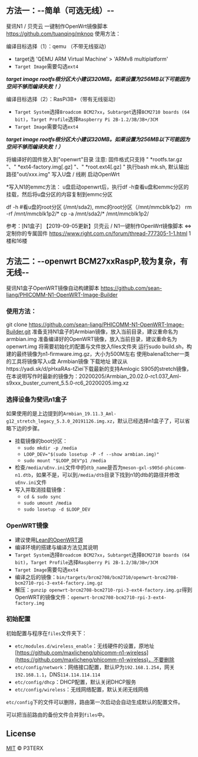 
## 方法一：--简单（可选无线）--
斐讯N1 / 贝壳云 一键制作OpenWrt镜像脚本 https://github.com/tuanqing/mknop
使用方法：

编译目标选择（1）：qemu    （不带无线驱动）
* target选 'QEMU ARM Virtual Machine' > 'ARMv8 multiplatform'
* `Target Image`需要勾选`ext4`

***target image rootfs根分区大小建议320MB。如果设置为256MB以下可能因为空间不够而编译失败！）***

编译目标选择（2）：RasPi3B+（带有无线驱动）
* `Target System`选择`Broadcom BCM27xx`，`Subtarget`选择`BCM2710 boards (64 bit)`，`Target Profile`选择`Raspberry Pi 2B-1.2/3B/3B+/3CM`
* `Target Image`需要勾选`ext4`

***target image rootfs根分区大小建议320MB。如果设置为256MB以下可能因为空间不够而编译失败！）***

将编译好的固件放入到"openwrt"目录
注意: 固件格式只支持 " *rootfs.tar.gz "、" *ext4-factory.img[.gz] "、" *root.ext4[.gz] "
执行bash mk.sh, 默认输出路径"out/xxx.img"
写入U盘 / 线刷 启动OpenWrt

*写入N1的emmc方法：
u盘启动openwrt后，执行df -h查看u盘和emmc分区的挂载，然后将u盘分区的内容复制到emmc分区

df -h #看u盘的root分区 (/mnt/sda2),  mmc的root分区（/mnt/mmcblk1p2）
rm -rf /mnt/mmcblk1p2/*
cp -a /mnt/sda2/* /mnt/mmcblk1p2/

参考：[N1盒子] 【2019-09-05更新】贝壳云 / N1一键制作OpenWrt镜像脚本 <=> 定制你的专属固件
https://www.right.com.cn/forum/thread-777305-1-1.html 1楼和16楼



## 方法二：--openwrt BCM27xxRaspP,较为复杂，有无线--
斐讯N1盒子OpenWRT镜像自动构建脚本 https://github.com/sean-liang/PHICOMM-N1-OpenWRT-Image-Builder
### 使用方法：
git clone https://github.com/sean-liang/PHICOMM-N1-OpenWRT-Image-Builder.git
准备支持N1盒子的Armbian镜像，放入当前目录，建议重命名为armbian.img
准备编译好的OpenWRT镜像，放入当前目录，建议重命名为openwrt.img
将需要初始化的配置与文件放入files文件夹
运行sudo build.sh，构建的最终镜像为n1-firmware.img.gz，大小为500M左右
使用balenaEtcher一类的工具将镜像写入u盘
Armbian镜像
下载地址
建议从https://yadi.sk/d/pHxaRAs-tZiei下载最新的支持Amlogic S905的stretch镜像，在本说明写作时最新的镜像为：20200205/Armbian_20.02.0-rc1.037_Aml-s9xxx_buster_current_5.5.0-rc6_20200205.img.xz


### 选择设备为斐讯n1盒子

如果使用的是上边提到的`Armbian_19.11.3_Aml-g12_stretch_legacy_5.3.0_20191126.img.xz`，默认已经选择n1盒子了，可以省略下边的步骤。

* 挂载镜像的boot分区：	
	* `sudo mkdir -p /media`
	* `LOOP_DEV="$(sudo losetup -P -f --show armbian.img)"`
	* `sudo mount "$LOOP_DEV"p1 /media`
* 检查`/media/uEnv.ini`文件中的`dtb_name`是否为`meson-gxl-s905d-phicomm-n1.dtb`，如果不是，可以到`/media/dtb`目录下找到n1的dtb的路径并修改`uEnv.ini`文件
* 写入并取消挂载镜像：
	* `cd & sudo sync` 
	* `sudo umount /media`
	* `sudo losetup -d $LOOP_DEV`

### OpenWRT镜像

* 建议使用[Lean的OpenWRT源](https://github.com/coolsnowwolf/lede)
* 编译环境的搭建与编译方法见其说明
* `Target System`选择`Broadcom BCM27xx`，`Subtarget`选择`BCM2710 boards (64 bit)`，`Target Profile`选择`Raspberry Pi 2B-1.2/3B/3B+/3CM`
* `Target Image`需要勾选`ext4`
* 编译之后的镜像：`bin/targets/brcm2708/bcm2710/openwrt-brcm2708-bcm2710-rpi-3-ext4-factory.img.gz`
* 解压：`gunzip openwrt-brcm2708-bcm2710-rpi-3-ext4-factory.img.gz`得到OpenWRT的镜像文件：`openwrt-brcm2708-bcm2710-rpi-3-ext4-factory.img`

### 初始配置

初始配置与程序在`files`文件夹下：

* `etc/modules.d/wireless_enable`：无线硬件的设置，原地址[https://github.com/maxlicheng/phicomm-n1-wireless](https://github.com/maxlicheng/phicomm-n1-wireless)，不要删除
* `etc/config/network`：网络接口配置，默认IP为`192.168.1.254`，网关`192.168.1.1`，DNS`114.114.114.114`
* `etc/config/dhcp`：DHCP配置，默认关闭DHCP服务
* `etc/config/wireless`：无线网络配置，默认关闭无线网络

`etc/config`下的文件可以删除，路由第一次启动会自动生成默认的配置文件。

可以把当前路由的备份文件合并到`files`中。


## License

[MIT](https://github.com/P3TERX/Actions-OpenWrt/blob/master/LICENSE) © P3TERX

